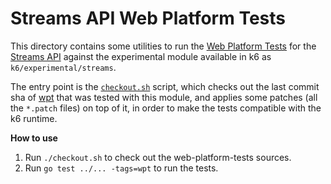 # Streams API Web Platform Tests 

This directory contains some utilities to run the [Web Platform Tests](https://web-platform-tests.org/) for the 
[Streams API](https://streams.spec.whatwg.org/) against the experimental module available in k6 as
`k6/experimental/streams`.

The entry point is the [`checkout.sh`](./checkout.sh) script, which checks out the last commit sha of 
[wpt](https://github.com/web-platform-tests/wpt) that was tested with this module, and applies some patches
(all the `*.patch` files) on top of it, in order to make the tests compatible with the k6 runtime.

**How to use**
1. Run `./checkout.sh` to check out the web-platform-tests sources.
2. Run `go test ../... -tags=wpt` to run the tests.
